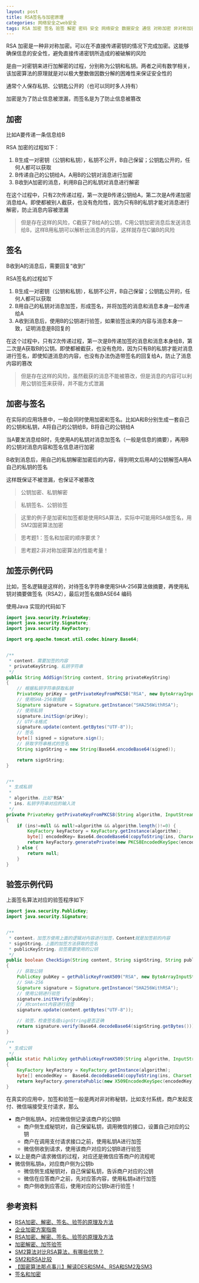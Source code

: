 ```yaml
---
layout: post
title: RSA签名与加密原理
categories: 网络安全之web安全 
tags: RSA 加密 签名 验签 解密 密码 安全 网络安全 数据安全 通信 对称加密 非对称加密 公钥 私钥 国密 SM2 SM4
---
```


RSA 加密是一种非对称加密。可以在不直接传递密钥的情况下完成加密。这能够确保信息的安全性，避免直接传递密钥所造成的被破解的风险

是由一对密钥来进行加解密的过程，分别称为公钥和私钥。两者之间有数学相关，该加密算法的原理就是对以极大整数做因数分解的困难性来保证安全性的

通常个人保存私钥、公钥匙公开的（也可以同时多人持有）

加密是为了防止信息被泄漏，而签名是为了防止信息被篡改

## 加密

比如A要传递一条信息给B

RSA 加密的过程如下：

1. B生成一对密钥（公钥和私钥），私钥不公开，B自己保留；公钥匙公开的，任何人都可以获取
2. B传递自己的公钥给A，A用B的公钥对消息进行加密
3. B收到A加密的消息，利用B自己的私钥对消息进行解密

在这个过程中，只有2次传递过程，第一次是B传递公钥给A，第二次是A传递加密消息给A。即使都被别人截获，也没有危险性，因为只有B的私钥才能对消息进行解密，防止消息内容被泄漏

>但是存在这样的风险，C截获了B给A的公钥，C用公钥加密消息后发送消息给B，这样B用私钥可以解析出消息的内容，这样就存在C骗B的风险

## 签名

B收到A的消息后，需要回复“收到”

RSA签名的过程如下

1. B生成一对密钥（公钥和私钥），私钥不公开，B自己保留；公钥匙公开的，任何人都可以获取
2. B用自己的私钥对消息加签，形成签名，并将加签的消息和消息本身一起传递给A
3. A收到消息后，使用B的公钥进行验签，如果验签出来的内容与消息本身一致，证明消息是B回复的

在这个过程中，只有2次传递过程，第一次是B传递加签的消息和消息本身给B，第二次是A获取B的公钥。即使都被截获，也没有危险，因为只有B的私钥才能对消息进行签名，即使知道消息的内容，也没有办法伪造带签名的回复给A，防止了消息内容的篡改

>但是存在这样的风险，虽然截获的消息不能被篡改，但是消息的内容可以利用公钥验签来获得，并不能方式泄漏

## 加密与签名

在实际的应用场景中，一般会同时使用加密和签名。比如A和B分别生成一套自己的公钥和私钥，A将自己的公钥给B，B将自己的公钥给A

当A要发消息给B时，先使用A的私钥对消息加签名（一般是信息的摘要），再用B的公钥对消息内容和签名信息进行加密

B收到消息后，用自己的私钥解密加密后的内容，得到明文后用A的公钥解签A用A自己的私钥的签名

这样既保证不被泄漏，也保证不被篡改

>公钥加密、私钥解密

>私钥签名、公钥验签

>这里的例子是加密和加签都是使用RSA算法，实际中可能用RSA做签名，用SM2国密算法加密

>思考题1：签名和加密的顺序要求？

>思考题2:非对称加密算法的性能考量！

## 加签示例代码

比如，签名逻辑是这样的，对待签名字符串使用SHA-256算法做摘要，再使用私钥对摘要做签名（RSA2），最后对签名做BASE64 编码

使用Java 实现的代码如下

```java
import java.security.PrivateKey;
import java.security.Signature;
import java.security.KeyFactory;

import org.apache.tomcat.util.codec.binary.Base64;


/**
 * content，需要加签的内容
 * privateKeyString，私钥字符串
 */
public String AddSign(String content, String privateKeyString)
{
	// 根据私钥字符串获取私钥
    PrivateKey priKey = getPrivateKeyFromPKCS8("RSA", new ByteArrayInputStream(privateKeyString.getBytes()));
    // 使用SHA-256做摘要
    Signature signature = Signature.getInstance("SHA256WithRSA");
    // 使用私钥
    signature.initSign(priKey);
    // UTF-8格式
    signature.update(content.getBytes("UTF-8"));
    // 签名
    byte[] signed = signature.sign();
    // 获取字符串格式的签名
    String signString = new String(Base64.encodeBase64(signed));

    return signString;
}


/**
 * 生成私钥
 * 
 * algorithm，比如"RSA"
 * ins，私钥字符串对应的输入流
 */
private PrivateKey getPrivateKeyFromPKCS8(String algorithm, InputStream ins) throws Exception 
{
    if (ins!=null && null!=algorithm && algorithm.length()!=0) {
        KeyFactory keyFactory = KeyFactory.getInstance(algorithm);
        byte[] encodedKey= Base64.decodeBase64(copyToString(ins, Charset.forName("UTF-8")));
        return keyFactory.generatePrivate(new PKCS8EncodedKeySpec(encodedKey));
    } else {
        return null;
    }
}
```

## 验签示例代码

上面签名算法对应的验签程序如下

```java
import java.security.PublicKey;
import java.security.Signature;


/**
 * content，加签方使用上面的逻辑对内容进行加签，Content就是加签前的内容
 * signString，上面的加签方法获取的签名
 * publicKeyString，验签需要使用的公钥
 */
public boolean CheckSign(String content, String signString, String publicKeyString)
{
	// 获取公钥
    PublicKey pubKey = getPublicKeyFromX509("RSA", new ByteArrayInputStream(PublicKeyString.getBytes()));
    // SHA-256
    Signature signature = Signature.getInstance("SHA256WithRSA");
    // 使用公钥进行验签
    signature.initVerify(pubKey);
    // 对content内容进行验签
    signature.update(content.getBytes("UTF-8"));

    // 验签，检查签名值signString是否正确
    return signature.verify(Base64.decodeBase64(signString.getBytes()));
}

/**
 * 生成公钥
 */
public static PublicKey getPublicKeyFromX509(String algorithm, InputStream ins) throws Exception 
{
    KeyFactory keyFactory = KeyFactory.getInstance(algorithm);
    byte[] encodedKey =  Base64.decodeBase64(copyToString(ins, Charset.forName("UTF-8")));
    return keyFactory.generatePublic(new X509EncodedKeySpec(encodedKey));
}
```

在真实的应用中，加签和验签一般是两对非对称秘钥，比如支付系统，商户发起支付、微信端接受支付请求，那么

* 商户侧私钥A，对应微信侧记录该商户的公钥B
	* 商户侧生成秘钥对，自己保留私钥，调用微信的接口，设置自己对应的公钥
	* 商户在调用支付请求接口之前，使用私钥A进行加签
	* 微信侧收到请求，使用该商户对应的公钥B进行验签
* 以上是商户请求微信的过程，对应还是微信应答商户的流程呢
* 微信侧私钥a，对应商户侧为公钥b
	* 微信侧生成秘钥对，自己保留私钥，告诉商户对应的公钥
	* 微信在应答商户之前，先对应答内容，使用私钥a进行加签
	* 商户侧收到应答后，使用对应的公钥b进行验签！

## 参考资料

* [RSA加密、解密、签名、验签的原理及方法](https://www.cnblogs.com/super-ldc/p/10855266.html)
* [企业加密方案指南](https://www.freebuf.com/column/184582.html)
* [RSA加密、解密、签名、验签的原理及方法](https://www.cnblogs.com/pcheng/p/9629621.html)
* [加密解密、加签验签](https://www.iteye.com/blog/franciswmf-2437437)
* [SM2算法对比RSA算法，有哪些优势？](https://www.wosign.com/News/news_2019061101.htm)
* [SM2和RSA比较](https://blog.csdn.net/yinganan90/article/details/13772309)
* [【国密算法那点事儿】解读DES和SM4、RSA和SM2及SM3](http://home.eeworld.com.cn/home.php?mod=space&uid=346593&do=blog&id=361344)
* [签名和加密](https://blog.csdn.net/qq_19924881/article/details/78622185)